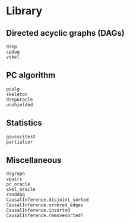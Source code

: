 # Library

## Directed acyclic graphs (DAGs)

```@docs
dsep
cpdag
vskel
```

## PC algorithm

```@docs
pcalg
skeleton
dseporacle
unshielded
```

## Statistics

```@docs
gausscitest
partialcor
```

## Miscellaneous
```@docs
digraph
vpairs
pc_oracle
skel_oracle
randdag
CausalInference.disjoint_sorted 
CausalInference.ordered_edges
CausalInference.insorted
CausalInference.removesorted!
```

